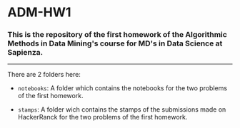# ADM-HW1
### This is the repository of the first homework of the Algorithmic Methods in Data Mining's course for MD's in Data Science at Sapienza.
---
There are 2 folders here:

  - `notebooks`: A folder which contains the notebooks for the two problems of the first homework.
 
  - `stamps`: A folder wich contains the stamps of the submissions made on HackerRanck for the two problems of the first homework.

